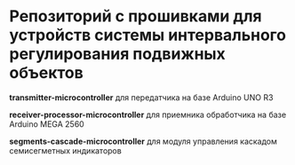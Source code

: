 # Репозиторий с прошивками для устройств системы интервального регулирования подвижных объектов
**transmitter-microcontroller** для передатчика на базе Arduino UNO R3

**receiver-processor-microcontroller** для приемника обработчика на базе Arduino MEGA 2560

**segments-cascade-microcontroller** для модуля управления каскадом семисегметных индикаторов
